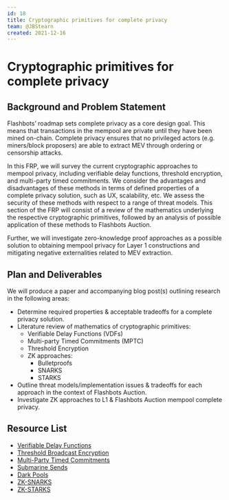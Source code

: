 ```yaml
---
id: 18
title: Cryptographic primitives for complete privacy
team: @JBStearn
created: 2021-12-16
---
```


# Cryptographic primitives for complete privacy

## Background and Problem Statement

Flashbots’ roadmap sets complete privacy as a core design goal. This means that transactions in the mempool are private until they have been mined on-chain. Complete privacy ensures that no privileged actors (e.g. miners/block proposers) are able to extract MEV through ordering or censorship attacks.  

In this FRP, we will survey the current cryptographic approaches to mempool privacy, including verifiable delay functions, threshold encryption, and multi-party timed commitments. We consider the advantages and disadvantages of these methods in terms of defined properties of a complete privacy solution, such as UX, scalability, etc. We assess the security of these methods with respect to a range of threat models. This section of the FRP will consist of a review of the mathematics underlying the respective cryptographic primitives, followed by an analysis of possible application of these methods to Flashbots Auction.

Further, we will investigate zero-knowledge proof approaches as a possible solution to obtaining mempool privacy for Layer 1 constructions and mitigating negative externalities related to MEV extraction.

## Plan and Deliverables

We will produce a paper and accompanying blog post(s) outlining research in the following areas:

- Determine required properties & acceptable tradeoffs for a complete privacy solution.
- Literature review of mathematics of cryptographic primitives:
  - Verifiable Delay Functions (VDFs)
  - Multi-party Timed Commitments (MPTC)
  - Threshold Encryption
  - ZK approaches:
    - Bulletproofs
    -  SNARKS
    -  STARKS
- Outline threat models/implementation issues & tradeoffs for each approach in the context of Flashbots Auction.
- Investigate ZK approaches to L1 & Flashbots Auction mempool complete privacy.

## Resource List

- [Verifiable Delay Functions](https://eprint.iacr.org/2018/601.pdf)
- [Threshold Broadcast Encryption](https://repositori.upf.edu/bitstream/handle/10230/42275/rafols_ProvSec_CCA2.pdf)
- [Multi-Party Timed Commitments](https://arxiv.org/pdf/2005.04883.pdf)
- [Submarine Sends](https://eprint.iacr.org/2017/1090.pdf)
- [Dark Pools](https://lev.liv.nev.org.uk/darkpools/)
- [ZK-SNARKS](https://eprint.iacr.org/2016/260.pdf)
- [ZK-STARKS](https://eprint.iacr.org/2018/046.pdf) 
